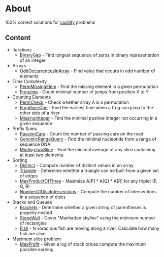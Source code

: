 # About
100% correct solutions for [codility](https://codility.com/programmers) problems
## Content
* Iterations
  * [BinaryGap](src/main/java/com/apulbere/codility/lesson1/binarygap/Solution.java) - Find longest sequence of zeros in binary representation of an integer
* Arrays
  * [OddOccurrencesInArray](src/main/java/com/apulbere/codility/lesson2/oddoccurences/Solution.java) - Find value that occurs in odd number of elements
* Time Complexity
  * [PermMissingElem](src/main/java/com/apulbere/codility/lesson3/permmissingelem/Solution.java) - Find the missing element in a given permutation
  * [FrogJmp](src/main/java/com/apulbere/codility/lesson3/frogjump/Solution.java) - Count minimal number of jumps from position X to Y
* Counting Elements
  * [PermCheck](src/main/java/com/apulbere/codility/lesson4/permcheck/Solution.java) - Check whether array A is a permutation
  * [FrogRiverOne](src/main/java/com/apulbere/codility/lesson4/frogriverone/Solution.java) - Find the earliest time when a frog can jump to the other side of a river
  * [MissingInteger](src/main/java/com/apulbere/codility/lesson4/missinginteger/Solution.java) - Find the minimal positive integer not occurring in a given sequence
* Prefix Sums
  * [PassingCars](src/main/java/com/apulbere/codility/lesson5/passingcars/Solution.java) - Count the number of passing cars on the road
  * [GenomicRangeQuery](src/main/scala/com/apulbere/codility/lesson5/genomicrangequery/Solution.scala) -  Find the minimal nucleotide from a range of sequence DNA
  * [MinAvgTwoSlice](src/main/scala/com/apulbere/codility/lesson5/minavgtwoslice/Solution.scala) -  Find the minimal average of any slice containing at least two elements.
* Sorting
  * [Distinct](src/main/scala/com/apulbere/codility/lesson6/distinct/Solution.scala) - Compute number of distinct values in an array
  * [Triangle](src/main/scala/com/apulbere/codility/lesson6/triangle/Solution.scala) - Determine whether a triangle can be built from a given set of edges
  * [MaxProductOfThree](src/main/scala/com/apulbere/codility/lesson6/maxproductofthree/Solution.scala) - Maximize A[P] * A[Q] * A[R] for any triplet (P, Q, R)
  * [NumberOfDiscIntersections](src/main/scala/com/apulbere/codility/lesson6/numberofdiscintersections/Solution.scala) - Compute the number of intersections in a sequence of discs
* Stacks and Queues
  * [Brackets](src/main/scala/com/apulbere/codility/lesson7/brackets/Solution.scala) - Determine whether a given string of parentheses is properly nested
  * [StoneWall](src/main/scala/com/apulbere/codility/lesson7/stonewall/Solution.scala) - Cover "Manhattan skyline" using the minimum number of rectangles
  * [Fish](src/main/scala/com/apulbere/codility/lesson7/fish/Solution.scala) - N voracious fish are moving along a river. Calculate how many fish are alive
* Maximum slice problem
  * [MaxProfit](src/main/scala/com/apulbere/codility/lesson9/maxprofit/Solution.scala) - Given a log of stock prices compute the maximum possible earning